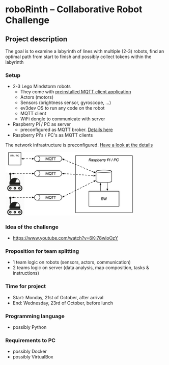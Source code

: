 # roboRinth – Collaborative Robot Challenge

## Project description

The goal is to examine a labyrinth of lines with multiple (2-3) robots, find an optimal path from start to finish and possibly collect tokens within the labyrinth

### Setup
- 2-3 Lego Mindstorm robots
    - They come with [preinstalled MQTT client application](ev3/readme.md)
    - Actors (motors)
    - Sensors (brightness sensor, gyroscope, …)
    - ev3dev OS to run any code on the robot
    - MQTT client
    - WiFi dongle to communicate with server
- Raspberry Pi / PC as server
    - preconfigured as MQTT broker. [Details here](mosquitto/readme.md)
- Raspberry Pi's / PC's as MQTT clients

The network infrastructure is preconfigured. [Have a look at the details](infrastructure/readme.md)

<img src="roboRinth_Project_Setup.png" alt="Setup" width="400"/>

### Idea of the challenge
- <https://www.youtube.com/watch?v=6K-78wloOzY>

### Proposition for team splitting
- 1 team logic on robots (sensors, actors, communication)
- 2 teams logic on server (data analysis, map composition, tasks & instructions)

### Time for project
- Start: Monday, 21st of October, after arrival
- End: Wednesday, 23rd of October, before lunch

### Programming language
- possibly Python

### Requirements to PC
- possibly Docker
- possibly VirtualBox
